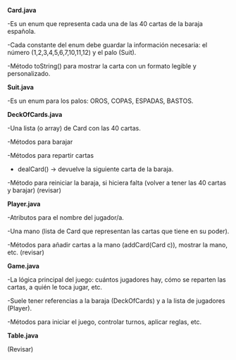 **Card.java**

-Es un enum que representa cada una de las 40 cartas de la baraja española.

-Cada constante del enum debe guardar la información necesaria: el número (1,2,3,4,5,6,7,10,11,12) y el palo (Suit).

-Método toString() para mostrar la carta con un formato legible y personalizado.


**Suit.java**

-Es un enum para los palos: OROS, COPAS, ESPADAS, BASTOS.


**DeckOfCards.java**

-Una lista (o array) de Card con las 40 cartas.

-Métodos para barajar

-Métodos para repartir cartas 
  - dealCard() -> devuelve la siguiente carta de la baraja.

-Método para reiniciar la baraja, si hiciera falta (volver a tener las 40 cartas y barajar) (revisar)


**Player.java**

-Atributos para el nombre del jugador/a.

-Una mano (lista de Card que representan las cartas que tiene en su poder).

-Métodos para añadir cartas a la mano (addCard(Card c)), mostrar la mano, etc. (revisar)


**Game.java**

-La lógica principal del juego: cuántos jugadores hay, cómo se reparten las cartas, a quién le toca jugar, etc.

-Suele tener referencias a la baraja (DeckOfCards) y a la lista de jugadores (Player).

-Métodos para iniciar el juego, controlar turnos, aplicar reglas, etc.


**Table.java**

(Revisar)
